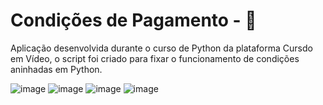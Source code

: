 # Condições de Pagamento - 🐍

Aplicação desenvolvida durante o curso de Python da plataforma Cursdo em Vídeo, o script foi criado para fixar o funcionamento de condições aninhadas em Python.

![image](https://github.com/eduardabenevenutti77/CondicoesPagamento/assets/115738167/34f0f6ed-8416-4636-856c-b33335363166)
![image](https://github.com/eduardabenevenutti77/CondicoesPagamento/assets/115738167/62255904-a01e-48a4-b143-bd4a95e2455b)
![image](https://github.com/eduardabenevenutti77/CondicoesPagamento/assets/115738167/bc84e49f-7ce3-41ed-8525-91d02dc1d75e)
![image](https://github.com/eduardabenevenutti77/CondicoesPagamento/assets/115738167/ef99a05f-1fc6-4658-aca0-db17987c616d)

